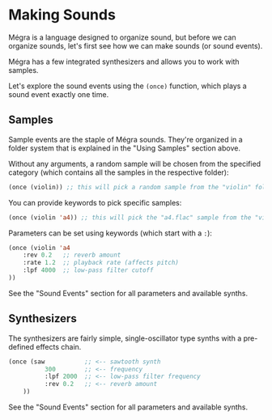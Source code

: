 # Making Sounds

Mégra is a language designed to organize sound, but before we can organize sounds, let's first see how we can make sounds (or sound events).

Mégra has a few integrated synthesizers and allows you to work with samples.

Let's explore the sound events using the `(once)` function, which plays a sound event exactly one time.

## Samples

Sample events are the staple of Mégra sounds. They're organized in a folder system that is explained in the "Using Samples" section above.

Without any arguments, a random sample will be chosen from the specified category (which contains all the samples in the respective folder):

```lisp
(once (violin)) ;; this will pick a random sample from the "violin" folder
```

You can provide keywords to pick specific samples:

```lisp
(once (violin 'a4)) ;; this will pick the "a4.flac" sample from the "violin" folder
```

Parameters can be set using keywords (which start with a `:`):

```lisp
(once (violin 'a4
	:rev 0.2   ;; reverb amount
	:rate 1.2  ;; playback rate (affects pitch)
	:lpf 4000  ;; low-pass filter cutoff
)) 
```

See the "Sound Events" section for all parameters and available synths.

## Synthesizers

The synthesizers are fairly simple, single-oscillator type synths with a pre-defined effects chain.

```lisp
(once (saw           ;; <-- sawtooth synth
	      300        ;; <-- frequency
	      :lpf 2000  ;; <-- low-pass filter frequency
	      :rev 0.2   ;; <-- reverb amount
	))
```
See the "Sound Events" section for all parameters and available synths.
